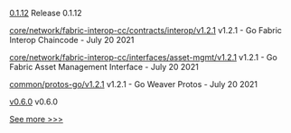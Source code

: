 
[0.1.12](https://github.com/hyperledger/indy-sdk-react-native/releases/tag/0.1.12) Release 0.1.12

[core/network/fabric-interop-cc/contracts/interop/v1.2.1](https://github.com/hyperledger-labs/weaver-dlt-interoperability/releases/tag/core/network/fabric-interop-cc/contracts/interop/v1.2.1) v1.2.1 - Go Fabric Interop Chaincode - July 20 2021

[core/network/fabric-interop-cc/interfaces/asset-mgmt/v1.2.1](https://github.com/hyperledger-labs/weaver-dlt-interoperability/releases/tag/core/network/fabric-interop-cc/interfaces/asset-mgmt/v1.2.1) v1.2.1 - Go Fabric Asset Management Interface - July 20 2021

[common/protos-go/v1.2.1](https://github.com/hyperledger-labs/weaver-dlt-interoperability/releases/tag/common/protos-go/v1.2.1) v1.2.1 - Go Weaver Protos - July 20 2021

[v0.6.0](https://github.com/hyperledger/cactus/releases/tag/v0.6.0) v0.6.0


[See more >>>](https://start-here.hyperledger.org/releases)
